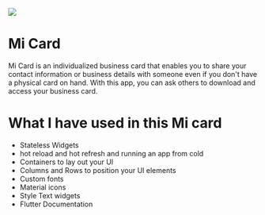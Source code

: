 ![]([https://github.com/londonappbrewery/Images/blob/master/AppBreweryBanner.png](https://github.com/murli0038/Mi_Card/blob/master/images/ss1.jpg))

# Mi Card

Mi Card is an individualized business card that enables you to share your contact information or business details with someone even if you don't have a physical card on hand. With this app, you can ask others to download and access your business card.

# What I have used in this Mi card

- Stateless Widgets
- hot reload and hot refresh and running an app from cold
- Containers to lay out your UI
- Columns and Rows to position your UI elements
- Custom fonts
- Material icons
- Style Text widgets
- Flutter Documentation
